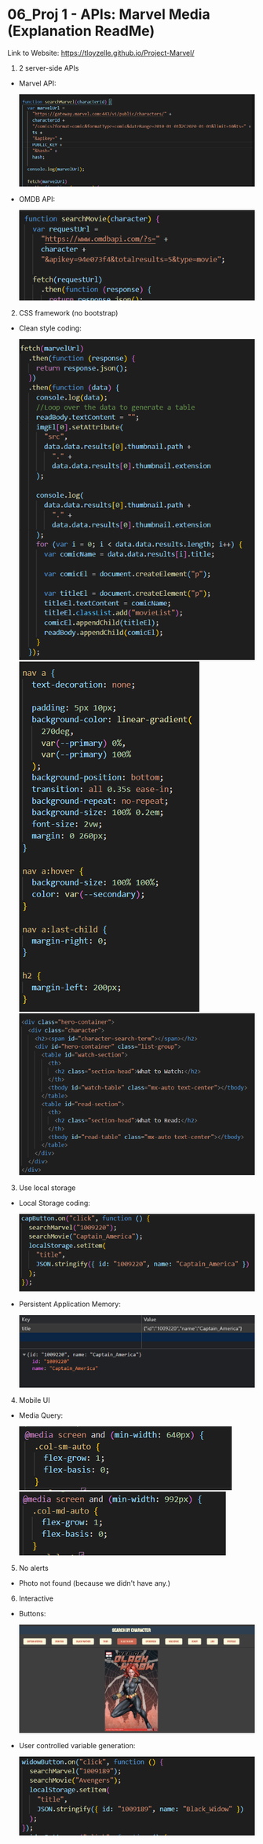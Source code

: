 # 06_Proj 1 - APIs: Marvel Media (Explanation ReadMe)

Link to Website: https://tloyzelle.github.io/Project-Marvel/

1. 2 server-side APIs

- Marvel API:

  ![Marvel](./assets/images/readme/marvel-api.png)

- OMDB API:

  ![OMDB](./assets/images/readme/omdb-api.png)

2. CSS framework (no bootstrap)

- Clean style coding:

  ![Clean code](./assets/images/readme/clean-code1.png)
  ![Clean code](./assets/images/readme/clean-code2.png)
  ![Clean code](./assets/images/readme/clean-code3.png)

3. Use local storage

- Local Storage coding:

  ![Local Storage Modify](./assets/images/readme/local-storage.png)

- Persistent Application Memory:

  ![Local storage](./assets/images/readme/app-memory.png)

4. Mobile UI

- Media Query:

  ![Responsive CSS](./assets/images/readme/responsive1.png)
  ![Responsive CSS](./assets/images/readme/responsive2.png)

5. No alerts

- Photo not found (because we didn't have any.)

6. Interactive

- Buttons:

  ![Character Buttons](./assets/images/readme/interactive1.png)

- User controlled variable generation:

  ![Variable choice](./assets/images/readme/interactive2.png)
